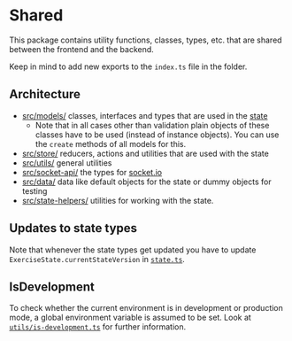 # Shared

This package contains utility functions, classes, types, etc. that are shared between the frontend and the backend.

Keep in mind to add new exports to the `index.ts` file in the folder.

## Architecture

-   [src/models/](./src/models) classes, interfaces and types that are used in the [state](./src/state.ts)
    -   Note that in all cases other than validation plain objects of these classes have to be used (instead of instance objects). You can use the `create` methods of all models for this.
-   [src/store/](./src/store) reducers, actions and utilities that are used with the state
-   [src/utils/](./src/utils) general utilities
-   [src/socket-api/](./src/socket-api) the types for [socket.io](https://socket.io/docs/v4/typescript/)
-   [src/data/](./src/data) data like default objects for the state or dummy objects for testing
-   [src/state-helpers/](./src/state-helpers) utilities for working with the state.

## Updates to state types

Note that whenever the state types get updated you have to update `ExerciseState.currentStateVersion` in [`state.ts`](./src/state.ts).

## IsDevelopment

To check whether the current environment is in development or production mode, a global environment variable is assumed to be set. Look at [`utils/is-development.ts`](./src/utils/is-development.ts) for further information.
